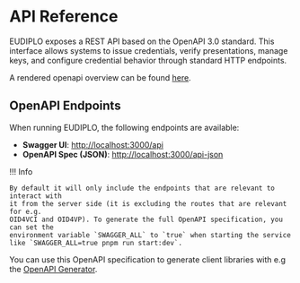 # API Reference

EUDIPLO exposes a REST API based on the OpenAPI 3.0 standard. This interface
allows systems to issue credentials, verify presentations, manage keys, and
configure credential behavior through standard HTTP endpoints.

A rendered openapi overview can be found [here](./openapi.md).

## OpenAPI Endpoints

When running EUDIPLO, the following endpoints are available:

- **Swagger UI**: [http://localhost:3000/api](http://localhost:3000/api)
- **OpenAPI Spec (JSON)**:
  [http://localhost:3000/api-json](http://localhost:3000/api-json)

!!! Info

    By default it will only include the endpoints that are relevant to interact with
    it from the server side (it is excluding the routes that are relevant for e.g.
    OID4VCI and OID4VP). To generate the full OpenAPI specification, you can set the
    environment variable `SWAGGER_ALL` to `true` when starting the service like `SWAGGER_ALL=true pnpm run start:dev`.

You can use this OpenAPI specification to generate client libraries with e.g the
[OpenAPI Generator](https://openapi-generator.tech/).
